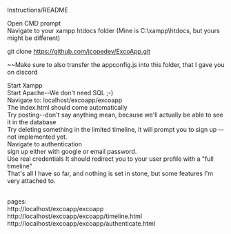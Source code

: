 Instructions/README

Open CMD prompt<br>
Navigate to your xampp htdocs folder (Mine is C:\xampp\htdocs, but yours might be different)<br>

git clone https://github.com/jcopedev/ExcoApp.git

~~Make sure to also transfer the appconfig.js into this folder, that I gave you on discord

Start Xampp <br>
Start Apache--We don't need SQL ;-) <br>
Navigate to: localhost/excoapp/excoapp<br>
The index.html should come automatically <br>
Try posting--don't say anything mean, because we'll actually be able to see it in the database <br>
Try deleting something in the limited timeline, it will prompt you to sign up --not implemented yet.<br>
Navigate to authentication<br>
sign up either with google or email password.<br> 
Use real credentials It should redirect you to your user profile with a "full timeline" <br>
That's all I have so far, and nothing is set in stone, but some features I'm very attached to.<br>

<br>
pages: <br>
http://localhost/excoapp/excoapp <br>
http://localhost/excoapp/excoapp/timeline.html <br>
http://localhost/excoapp/excoapp/authenticate.html<br>
